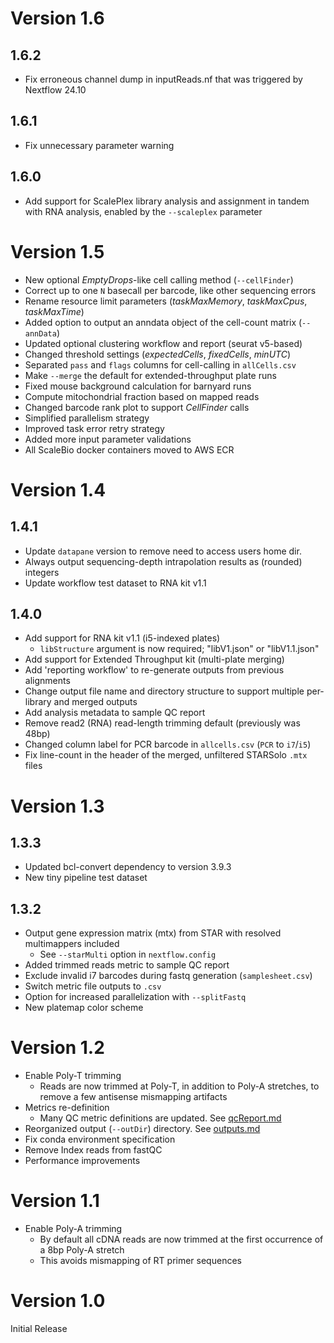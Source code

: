 # Version 1.6
## 1.6.2
* Fix erroneous channel dump in inputReads.nf that was triggered by Nextflow 24.10
## 1.6.1
* Fix unnecessary parameter warning
## 1.6.0
* Add support for ScalePlex library analysis and assignment in tandem with RNA analysis, enabled by the `--scaleplex` parameter 

# Version 1.5
* New optional _EmptyDrops_-like cell calling method (`--cellFinder`)
* Correct up to one `N` basecall per barcode, like other sequencing errors 
* Rename resource limit parameters (_taskMaxMemory_, _taskMaxCpus_, _taskMaxTime_)
* Added option to output an anndata object of the cell-count matrix (`--annData`)
* Updated optional clustering workflow and report (seurat v5-based)
* Changed threshold settings (_expectedCells_, _fixedCells_, _minUTC_)
* Separated `pass` and `flags` columns for cell-calling in `allCells.csv`
* Make `--merge` the default for extended-throughput plate runs
* Fixed mouse background calculation for barnyard runs
* Compute mitochondrial fraction based on mapped reads
* Changed barcode rank plot to support _CellFinder_ calls
* Simplified parallelism strategy
* Improved task error retry strategy
* Added more input parameter validations
* All ScaleBio docker containers moved to AWS ECR

# Version 1.4
## 1.4.1
* Update `datapane` version to remove need to access users home dir.
* Always output sequencing-depth intrapolation results as (rounded) integers
* Update workflow test dataset to RNA kit v1.1

## 1.4.0
* Add support for RNA kit v1.1 (i5-indexed plates)
    - `libStructure` argument is now required; "libV1.json" or "libV1.1.json"
* Add support for Extended Throughput kit (multi-plate merging)
* Add 'reporting workflow' to re-generate outputs from previous alignments
* Change output file name and directory structure to support multiple per-library and merged outputs
* Add analysis metadata to sample QC report
* Remove read2 (RNA) read-length trimming default (previously was 48bp)
* Changed column label for PCR barcode in `allcells.csv` (`PCR` to `i7`/`i5`)
* Fix line-count in the header of the merged, unfiltered STARSolo `.mtx` files

# Version 1.3
## 1.3.3
* Updated bcl-convert dependency to version 3.9.3
* New tiny pipeline test dataset
## 1.3.2
* Output gene expression matrix (mtx) from STAR with resolved multimappers included
	- See `--starMulti` option in `nextflow.config`
* Added trimmed reads metric to sample QC report
* Exclude invalid i7 barcodes during fastq generation (`samplesheet.csv`)
* Switch metric file outputs to `.csv`
* Option for increased parallelization with `--splitFastq`
* New platemap color scheme

# Version 1.2
* Enable Poly-T trimming
	- Reads are now trimmed at Poly-T, in addition to Poly-A stretches, to remove a few antisense mismapping artifacts
* Metrics re-definition
	- Many QC metric definitions are updated. See [qcReport.md](docs/qcReport.md)
* Reorganized output (`--outDir`) directory. See [outputs.md](docs/outputs.md)
* Fix conda environment specification
* Remove Index reads from fastQC
* Performance improvements

# Version 1.1
* Enable Poly-A trimming
	- By default all cDNA reads are now trimmed at the first occurrence of a 8bp Poly-A stretch
	- This avoids mismapping of RT primer sequences

# Version 1.0
Initial Release
